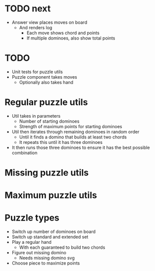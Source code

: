 # TODO next
* Answer view places moves on board
    * And renders log
        * Each move shows chord and points
        * If multiple dominoes, also show total points

# TODO
* Unit tests for puzzle utils
* Puzzle component takes moves
    * Optionally also takes hand

# Regular puzzle utils
* Util takes in parameters
    * Number of starting dominoes
    * Strength of maximum points for starting dominoes
* Util then iterates through remaining dominoes in random order
    * Until it finds a domino that builds at least two chords
    * It repeats this until it has three dominoes
* It then runs those three dominoes to ensure it has the best possible combination

# Missing puzzle utils

# Maximum puzzle utils

# Puzzle types
* Switch up number of dominoes on board
* Switch up standard and extended set
* Play a regular hand
    * With each guaranteed to build two chords
* Figure out missing domino
    * Needs missing domino svg
* Choose piece to maximize points